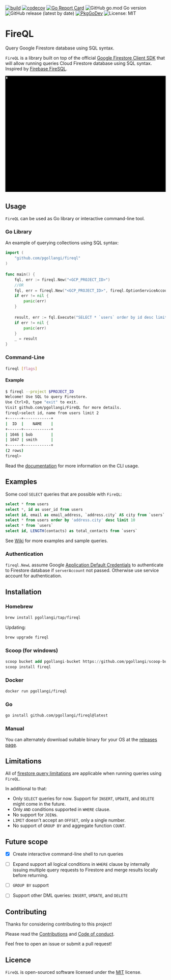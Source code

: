 [![build](https://github.com/pgollangi/FireQL/actions/workflows/ci.yml/badge.svg)](https://github.com/pgollangi/FireQL/actions/workflows/ci.yml)
[![codecov](https://codecov.io/gh/pgollangi/FireQL/branch/main/graph/badge.svg?token=3GKY3T9HYF)](https://codecov.io/gh/pgollangi/FireQL)
[![Go Report Card](https://goreportcard.com/badge/github.com/pgollangi/FireQL)](https://goreportcard.com/report/github.com/pgollangi/FireQL)
![GitHub go.mod Go version](https://img.shields.io/github/go-mod/go-version/pgollangi/FireQL)
![GitHub release (latest by date)](https://img.shields.io/github/v/release/pgollangi/FireQL)
[![PkgGoDev](https://pkg.go.dev/badge/github.com/pgollangi/FireQL)](https://pkg.go.dev/github.com/pgollangi/FireQL)
![License: MIT](https://img.shields.io/github/license/pgollangi/FireQL)

# FireQL
Query Google Firestore database using SQL syntax.

`FireQL` is a library built on top of the official [Google Firestore Client SDK](https://pkg.go.dev/cloud.google.com/go/firestore) that will allow running queries Cloud Firestore database using SQL syntax. Inspired by [Firebase FireSQL](https://firebaseopensource.com/projects/jsayol/firesql/).


[![asciicast](examples/fireql_demo.gif)](https://asciinema.org/a/548756?cols=150&rows=50)

## Usage

`FireQL` can be used as Go library or interactive command-line tool.

### Go Library
An example of querying collections using SQL syntax:
```go
import (
    "github.com/pgollangi/fireql"
)

func main() {
    fql, err := fireql.New("<GCP_PROJECT_ID>")
    //OR
    fql, err = fireql.New("<GCP_PROJECT_ID>", fireql.OptionServiceAccount("<SERVICE_ACCOUNT_JSON>"))
    if err != nil {
        panic(err)
    }
    
    result, err := fql.Execute("SELECT * `users` order by id desc limit 10")
    if err != nil {
        panic(err)
    }
    _ = result
}
```

### Command-Line
```bash
fireql [flags]
```
#### Example
```bash
$ fireql --project $PROJECT_ID
Welcome! Use SQL to query Firestore.
Use Ctrl+D, type "exit" to exit.
Visit github.com/pgollangi/FireQL for more details.
fireql>select id, name from users limit 2
+------+------------+
|  ID  |    NAME    |
+------+------------+
| 1046 | bob        |
| 1047 | smith      |
+------+------------+
(2 rows)
fireql>
```
Read the [documentation](https://pgollangi.github.io/FireQL/) for more information on the CLI usage.

## Examples
Some cool `SELECT` queries that are possible with `FireQL`:
```sql
select * from users
select *, id as user_id from users
select id, email as email_address, `address.city` AS city from `users`
select * from users order by 'address.city' desc limit 10
select * from `users`
select id, LENGTH(contacts) as total_contacts from `users`
```
See [Wiki](https://github.com/pgollangi/FireQL/wiki) for more examples and sample queries.

### Authentication

`fireql.NewL` assume Google [Application Default Credentials](https://cloud.google.com/docs/authentication/application-default-credentials) to authenticate to Firestore database if `serverAccount` not passed. Otherwise use service account for authentication.

## Installation

### Homebrew
```bash
brew install pgollangi/tap/fireql
```
Updating:
```bash
brew upgrade fireql
```

### Scoop (for windows)
```sql
scoop bucket add pgollangi-bucket https://github.com/pgollangi/scoop-bucket.git
scoop install fireql
```

### Docker
```bash
docker run pgollangi/fireql
```

### Go

```bash
go install github.com/pgollangi/fireql@latest
```

### Manual
You can alternately download suitable binary for your OS at the [releases page](https://github.com/pgollangi/fireql/releases).

## Limitations
All of [firestore query limitations](https://firebase.google.com/docs/firestore/query-data/queries#query_limitations) are applicable when running queries using `FireQL`.

In additional to that:

- Only `SELECT` queries for now. Support for `INSERT`, `UPDATE`, and `DELETE` might come in the future.
- Only `AND` conditions supported in `WHERE` clause. 
- No support for `JOIN`s.
- `LIMIT` doesn't accept an `OFFSET`, only a single number.
- No support of `GROUP BY` and aggregate function `COUNT`.

## Future scope

- [x] Create interactive command-line shell to run queries
- [ ] Expand support all logical conditions in `WHERE` clause by internally issuing multiple query requests to Firestore and merge results locally before returning.
- [ ] `GROUP BY` support
- [ ] Support other DML queries: `INSERT`, `UPDATE`, and `DELETE`


## Contributing
Thanks for considering contributing to this project!

Please read the [Contributions](https://github.com/pgollangi/.github/blob/main/CONTRIBUTING.md) and [Code of conduct](https://github.com/pgollangi/.github/blob/main/CODE_OF_CONDUCT.md).

Feel free to open an issue or submit a pull request!

## Licence

`FireQL` is open-sourced software licensed under the [MIT](LICENSE) license.
